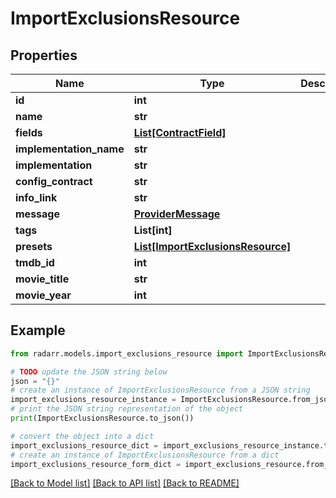 # ImportExclusionsResource


## Properties

Name | Type | Description | Notes
------------ | ------------- | ------------- | -------------
**id** | **int** |  | [optional] 
**name** | **str** |  | [optional] 
**fields** | [**List[ContractField]**](ContractField.md) |  | [optional] 
**implementation_name** | **str** |  | [optional] 
**implementation** | **str** |  | [optional] 
**config_contract** | **str** |  | [optional] 
**info_link** | **str** |  | [optional] 
**message** | [**ProviderMessage**](ProviderMessage.md) |  | [optional] 
**tags** | **List[int]** |  | [optional] 
**presets** | [**List[ImportExclusionsResource]**](ImportExclusionsResource.md) |  | [optional] 
**tmdb_id** | **int** |  | [optional] 
**movie_title** | **str** |  | [optional] 
**movie_year** | **int** |  | [optional] 

## Example

```python
from radarr.models.import_exclusions_resource import ImportExclusionsResource

# TODO update the JSON string below
json = "{}"
# create an instance of ImportExclusionsResource from a JSON string
import_exclusions_resource_instance = ImportExclusionsResource.from_json(json)
# print the JSON string representation of the object
print(ImportExclusionsResource.to_json())

# convert the object into a dict
import_exclusions_resource_dict = import_exclusions_resource_instance.to_dict()
# create an instance of ImportExclusionsResource from a dict
import_exclusions_resource_form_dict = import_exclusions_resource.from_dict(import_exclusions_resource_dict)
```
[[Back to Model list]](../README.md#documentation-for-models) [[Back to API list]](../README.md#documentation-for-api-endpoints) [[Back to README]](../README.md)


